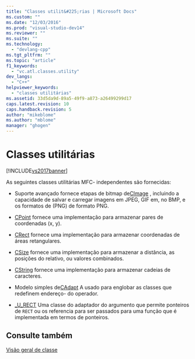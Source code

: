 ```yaml
---
title: "Classes utilit&#225;rias | Microsoft Docs"
ms.custom: ""
ms.date: "12/03/2016"
ms.prod: "visual-studio-dev14"
ms.reviewer: ""
ms.suite: ""
ms.technology: 
  - "devlang-cpp"
ms.tgt_pltfrm: ""
ms.topic: "article"
f1_keywords: 
  - "vc.atl.classes.utility"
dev_langs: 
  - "C++"
helpviewer_keywords: 
  - "classes utilitárias"
ms.assetid: 33d5da9d-89a5-49f9-a873-a26499299d17
caps.latest.revision: 10
caps.handback.revision: 5
author: "mikeblome"
ms.author: "mblome"
manager: "ghogen"
---
```

# Classes utilit&#225;rias
[!INCLUDE[vs2017banner](../assembler/inline/includes/vs2017banner.md)]

As seguintes classes utilitárias MFC\- independentes são fornecidas:  
  
-   Suporte avançado fornece etapas de bitmap de[CImage](../atl-mfc-shared/reference/cimage-class.md) , incluindo a capacidade de salvar e carregar imagens em JPEG, GIF em, no BMP, e os formatos de \(PNG\) de formato PNG.  
  
-   [CPoint](../Topic/CPoint%20Class.md) fornece uma implementação para armazenar pares de coordenadas \(x, y\).  
  
-   [CRect](../atl-mfc-shared/reference/crect-class.md) fornece uma implementação para armazenar coordenadas de áreas retangulares.  
  
-   [CSize](../atl-mfc-shared/reference/csize-class.md) fornece uma implementação para armazenar a distância, as posições do relativo, ou valores combinados.  
  
-   [CString](../atl-mfc-shared/reference/cstringt-class.md) fornece uma implementação para armazenar cadeias de caracteres.  
  
-   Modelo simples de[CAdapt](../atl/reference/cadapt-class.md) A usado para englobar as classes que redefinem endereço\- do operador.  
  
-   [\_U\_RECT](../atl/reference/u-rect-class.md) Uma classe do adaptador do argumento que permite ponteiros de `RECT` ou os referencia para ser passados para uma função que é implementada em termos de ponteiros.  
  
## Consulte também  
 [Visão geral de classe](../atl/atl-class-overview.md)